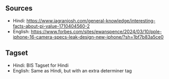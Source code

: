 ## Sources

- Hindi: https://www.jagranjosh.com/general-knowledge/interesting-facts-about-pi-value-1710404560-2
- English: https://www.forbes.com/sites/ewanspence/2024/03/10/pple-iphone-16-camera-specs-leak-design-new-iphone/?sh=1bf7b83a5ce0

## Tagset

- Hindi: BIS Tagset for Hindi
- English: Same as Hindi, but with an extra determiner tag
